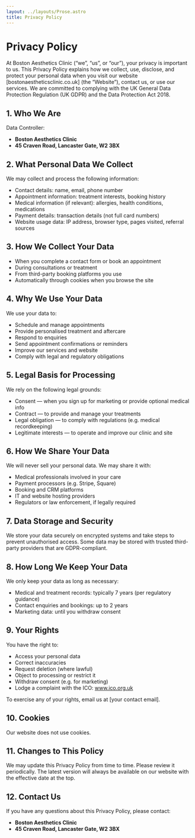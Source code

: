 ```yaml
---
layout: ../layouts/Prose.astro
title: Privacy Policy
---
```

# Privacy Policy

At Boston Aesthetics Clinic (“we”, “us”, or “our”), your privacy is important to us. This Privacy Policy explains how we collect, use, disclose, and protect your personal data when you visit our website [bostonaestheticsclinic.co.uk] (the “Website”), contact us, or use our services. We are committed to complying with the UK General Data Protection Regulation (UK GDPR) and the Data Protection Act 2018.

## 1. Who We Are

Data Controller:

 - **Boston Aesthetics Clinic**
 - **45 Craven Road, Lancaster Gate, W2 3BX**

## 2. What Personal Data We Collect

We may collect and process the following information:
  -	Contact details: name, email, phone number
  -	Appointment information: treatment interests, booking history
  -	Medical information (if relevant): allergies, health conditions, medications
  -	Payment details: transaction details (not full card numbers)
  -	Website usage data: IP address, browser type, pages visited, referral sources

## 3. How We Collect Your Data
  -	When you complete a contact form or book an appointment
  -	During consultations or treatment
  -	From third-party booking platforms you use
  -	Automatically through cookies when you browse the site

## 4. Why We Use Your Data

We use your data to:
  -	Schedule and manage appointments
  -	Provide personalised treatment and aftercare
  -	Respond to enquiries
  -	Send appointment confirmations or reminders
  -	Improve our services and website
  -	Comply with legal and regulatory obligations

## 5. Legal Basis for Processing

We rely on the following legal grounds:
  -	Consent &mdash; when you sign up for marketing or provide optional medical info
  -	Contract &mdash; to provide and manage your treatments
  -	Legal obligation &mdash; to comply with regulations (e.g. medical recordkeeping)
  -	Legitimate interests &mdash; to operate and improve our clinic and site

## 6. How We Share Your Data

We will never sell your personal data. We may share it with:
  -	Medical professionals involved in your care
  -	Payment processors (e.g. Stripe, Square)
  -	Booking and CRM platforms
  -	IT and website hosting providers
  -	Regulators or law enforcement, if legally required

## 7. Data Storage and Security

We store your data securely on encrypted systems and take steps to prevent unauthorised access. Some data may be stored with trusted third-party providers that are GDPR-compliant.

## 8. How Long We Keep Your Data

We only keep your data as long as necessary:
  -	Medical and treatment records: typically 7 years (per regulatory guidance)
  -	Contact enquiries and bookings: up to 2 years
  -	Marketing data: until you withdraw consent

## 9. Your Rights

You have the right to:
  -	Access your personal data
  -	Correct inaccuracies
  -	Request deletion (where lawful)
  -	Object to processing or restrict it
  -	Withdraw consent (e.g. for marketing)
  -	Lodge a complaint with the ICO: www.ico.org.uk

To exercise any of your rights, email us at [your contact email].

## 10. Cookies

Our website does not use cookies.

## 11. Changes to This Policy

We may update this Privacy Policy from time to time. Please review it periodically. The latest version will always be available on our website with the effective date at the top.

## 12. Contact Us

If you have any questions about this Privacy Policy, please contact:

  - **Boston Aesthetics Clinic**
  - **45 Craven Road, Lancaster Gate, W2 3BX**
